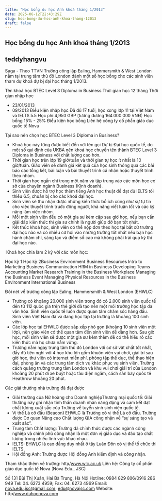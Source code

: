 ```yaml
---
title: "Học bổng du học Anh khoá tháng 1/2013"
date: 2025-06-12T22:43:29Z
slug: hoc-bong-du-hoc-anh-khoa-thang-12013
draft: false
---
```


## Học bổng du học Anh khoá tháng 1/2013

## teddyhangvu

Saga - Theo TTVN
Trường công lập Ealing, Hammersmith & West London nằm tại trung tâm thủ đô London dành một số học bổng cho các sinh viên tham dự khoá dự bị đại học tháng 1/2013.

 

Tên khoá học 
BTEC Level 3 Diploma in Business
Thời gian học 
12 tháng
Thời gian nhập học 
 - 23/01/2013
 - 09/2013
Điều kiện nhập học 
Đã đủ 17 tuổi, học xong lớp 11 tại Việt Nam và IELTS 5.5
Học phí 
4,950 GBP (tương đương 164.000.000 VNĐ)
Học bổng 
15% - 25%
Điều kiện học bổng 
 Liên hệ công ty cổ phần giáo dục quốc tế Nova
 
 
Tại sao nên chọn học BTEC Level 3 Diploma in Business?

- Khoá học này từng được biết đến với tên gọi Dự bị Đại học quốc tế, do một số qui định của UKBA nên khoá học chuyển tên thành BTEC Level 3 Diploma in Business với chất lượng cao hơn.
- Thời gian học trên lớp 19 giờ/tuần và thời gian tự học ít nhất là 10 giờ/tuần. Giáo viên sẽ đánh giá kết quả của học sinh thông qua các bài báo cáo tổng kết, bài luận và bài thuyết trình cá nhân hoặc thuyết trình theo nhóm.
- Thời gian học ngắn chỉ trong một năm  và tập trung vào các môn học cơ sở của chuyên ngành Business (Kinh doanh).
- Sinh viên được hỗ trợ học thêm tiếng Anh học thuật để đạt đủ IELTS tối thiểu 6.5, chuẩn bị cho các khoá đại học.
- Sinh viên sẽ thu nhận được những kiến thức bổ ích cũng như sự tự tin cho việc thuyết trình trước đông người, khả năng viết luận tốt và các kỹ năng làm việc nhóm.
- Mỗi một sinh viên đều có một gia sư kèm cặp sau giờ học, nếu bạn cần giải đáp kiến thức thì gia sư chính là người giúp đỡ bạn tốt nhất.
- Kết thúc khoá học, sinh viên có thể nộp đơn theo học tại bất cứ trường đại học nào và có nhiều cơ hội vào những trường tốt nhất nếu bạn học hành chăm chỉ, sáng tạo và điểm số cao mà không phải trải qua kỳ thi đại học nào.  
 
​
Khoá học chia làm 2 kỳ với các môn học:

 
Học kỳ 1​ Học kỳ 2​Business Environment
Business Resources
Intro to Marketing
Business Communication
HRM in Business
Developing Teams
  Accounting
Market Research
Training in the Business Workplace
Managing the Business Event
Managing Physical Resources in the Business Environment
International Business
 
 
 
 
Đôi nét về trường công lập Ealing, Hammersmith & West London (EHWLC)
 
- Trường có khoảng 20.000 sinh viên trong đó có 2.000 sinh viên quốc tế đến từ 112 quốc gia trên thế giới đã tạo nên một môi trường học tập đa văn hóa. Sinh viên quốc tế luôn được quan tâm chăm sóc hàng đầu. Sinh viên Việt Nam đã và đang học tập tại trường là khoảng 100 sinh viên.
- Các lớp học tại EHWLC được sắp xếp nhỏ gọn (khoảng 10 sinh viên một lớp), nên giáo viên có thể quan tâm đến sinh viên dễ dàng hơn. Sau giờ học, mỗi sinh viên sẽ được một gia sư kèm thêm để có thể hiểu rõ các kiến thức mà họ chưa nắm vững.
- Trường nằm ngay trung tâm thủ đô London với cơ sở vật chất tốt nhất, đầy đủ tiện nghi với 4 học khu lớn gồm khuôn viên vui chơi, giải trí sau giờ học, thư viện có internet miễn phí, phòng tập thể dục, thể thao hiện đại, phòng ăn và các trung tâm dịch vụ khác phục vụ sinh viên. Trường cách quảng trường trung tâm London và khu vui chơi giải trí của London khoảng 20 phút đi xe buýt hoặc tàu điện ngầm, cách sân bay quốc tế Heathrow khoảng 20 phút.
 
Các giải thưởng nhà trường đã đạt được
 
- Giải thưởng của Nữ hoàng cho Doanh nghiệpThương mại quốc tế: Giải thưởng này ghi nhận tinh thần doanh nhân năng động và cam kết đạt chất lượng xuất sắc của Trường về tuyển sinh sinh viên quốc tế.
- Vị thế Lá cờ đầu (Beacon)  EHWLC là Trường có vị thế Lá cờ đầu. Trường được Cơ quan Nâng cao Chất lượng QIA công nhận về “sự sáng tạo và xuất sắc”.
- Trung tâm Chất lượng: Trường đã chính thức được các ngành công nghiệp và chính phủ công nhận là một đơn vị giáo dục và đào tạo chất lượng trong nhiều lĩnh vực khác nhau.
- IELTS: EHWLC là cao đẳng duy nhất ở tây Luân Đôn có vị thế tổ chức thi IELTS.
- Hội đồng Anh: Trường được Hội đồng Anh kiểm định và công nhận.
 
Tham khảo thêm về trường: http/www.wlc.ac.uk
Liên hệ: Công ty cổ phần giáo dục quốc tế Nova (Nova Edu., JSC)

Số 131 Bùi Thị Xuân, Hai Bà Trưng, Hà Nội
Hotline: 0984 829 806/0916 286 949
Tel: 04. 6273 4959; Fax: 04. 6273 4969
Email: nova.edu.jsc@gmail.com; edu@novajsc.com
Website: http/www.duhocnova.com
